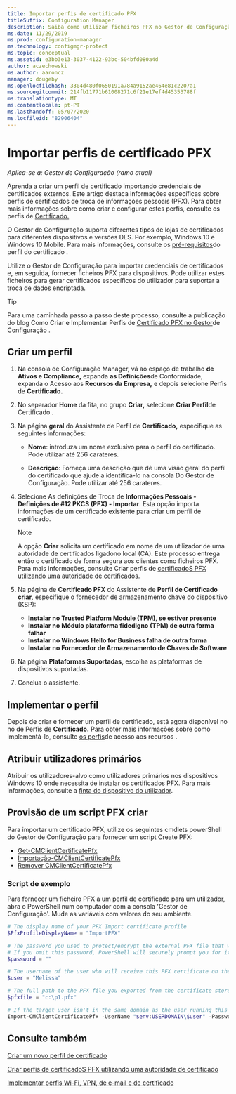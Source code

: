 ```yaml
---
title: Importar perfis de certificado PFX
titleSuffix: Configuration Manager
description: Saiba como utilizar ficheiros PFX no Gestor de Configuração para gerar certificados específicos do utilizador que suportam a troca de dados encriptado.
ms.date: 11/29/2019
ms.prod: configuration-manager
ms.technology: configmgr-protect
ms.topic: conceptual
ms.assetid: e3bb3e13-3037-4122-93bc-504bfd080a4d
author: aczechowski
ms.author: aaroncz
manager: dougeby
ms.openlocfilehash: 3304d480f0650191a784a9152ae464e81c2207a1
ms.sourcegitcommit: 214fb11771b61008271c6f21e17ef4d45353788f
ms.translationtype: MT
ms.contentlocale: pt-PT
ms.lasthandoff: 05/07/2020
ms.locfileid: "82906404"
---
```

# <a name="import-pfx-certificate-profiles"></a>Importar perfis de certificado PFX

*Aplica-se a: Gestor de Configuração (ramo atual)*

Aprenda a criar um perfil de certificado importando credenciais de certificados externos. Este artigo destaca informações específicas sobre perfis de certificados de troca de informações pessoais (PFX). Para obter mais informações sobre como criar e configurar estes perfis, consulte os perfis de [Certificado.](../../protect/deploy-use/introduction-to-certificate-profiles.md)

O Gestor de Configuração suporta diferentes tipos de lojas de certificados para diferentes dispositivos e versões DES. Por exemplo, Windows 10 e Windows 10 Mobile. Para mais informações, consulte os [pré-requisitos](../../protect/plan-design/prerequisites-for-certificate-profiles.md)do perfil do certificado .

Utilize o Gestor de Configuração para importar credenciais de certificados e, em seguida, fornecer ficheiros PFX para dispositivos. Pode utilizar estes ficheiros para gerar certificados específicos do utilizador para suportar a troca de dados encriptada.

> [!TIP]  
> Para uma caminhada passo a passo deste processo, consulte a publicação do blog Como Criar e Implementar Perfis de [Certificado PFX no Gestor](https://docs.microsoft.com/archive/blogs/karanrustagi/how-to-create-and-deploy-pfx-certificate-profiles-in-configuration-manager)de Configuração .  

## <a name="create-a-profile"></a>Criar um perfil

1. Na consola de Configuração Manager, vá ao espaço de trabalho **de Ativos e Compliance,** expanda **as Definições**de Conformidade, expanda o Acesso aos **Recursos da Empresa,** e depois selecione Perfis de **Certificado.**

1. No separador **Home** da fita, no grupo **Criar,** selecione **Criar Perfil**de Certificado .

1. Na página **geral** do Assistente de Perfil de **Certificado,** especifique as seguintes informações:  

    - **Nome**: introduza um nome exclusivo para o perfil do certificado. Pode utilizar até 256 carateres.  

    - **Descrição**: Forneça uma descrição que dê uma visão geral do perfil do certificado que ajude a identificá-lo na consola Do Gestor de Configuração. Pode utilizar até 256 carateres.  

1. Selecione As definições de Troca de **Informações Pessoais - Definições de #12 PKCS (PFX) - Importar**. Esta opção importa informações de um certificado existente para criar um perfil de certificado.

    > [!NOTE]
    > A opção **Criar** solicita um certificado em nome de um utilizador de uma autoridade de certificados ligadono local (CA). Este processo entrega então o certificado de forma segura aos clientes como ficheiros PFX. Para mais informações, consulte Criar perfis de [certificadoS PFX utilizando uma autoridade de certificados](create-pfx-certificate-profiles.md).

1. Na página de **Certificado PFX** do Assistente de **Perfil de Certificado criar,** especifique o fornecedor de armazenamento chave do dispositivo (KSP):

    - **Instalar no Trusted Platform Module (TPM), se estiver presente**  
    - **Instalar no Módulo plataforma fidedigno (TPM) de outra forma falhar**
    - **Instalar no Windows Hello for Business falha de outra forma**
    - **Instalar no Fornecedor de Armazenamento de Chaves de Software**

1. Na página **Plataformas Suportadas,** escolha as plataformas de dispositivos suportadas.

1. Conclua o assistente.

## <a name="deploy-the-profile"></a>Implementar o perfil

Depois de criar e fornecer um perfil de certificado, está agora disponível no nó de Perfis de **Certificado.** Para obter mais informações sobre como implementá-lo, consulte [os perfis](../../protect/deploy-use/deploy-wifi-vpn-email-cert-profiles.md)de acesso aos recursos .

## <a name="assign-primary-users"></a>Atribuir utilizadores primários

Atribuir os utilizadores-alvo como utilizadores primários nos dispositivos Windows 10 onde necessita de instalar os certificados PFX. Para mais informações, consulte a [finta do dispositivo do utilizador](../../apps/deploy-use/link-users-and-devices-with-user-device-affinity.md).

## <a name="provision-a-create-pfx-script"></a>Provisão de um script PFX criar

Para importar um certificado PFX, utilize os seguintes cmdlets powerShell do Gestor de Configuração para fornecer um script Create PFX:

- [Get-CMClientCertificatePfx](https://docs.microsoft.com/powershell/module/configurationmanager/get-cmclientcertificatepfx?view=sccm-ps)
- [Importação-CMClientCertificatePfx](https://docs.microsoft.com/powershell/module/configurationmanager/import-cmclientcertificatepfx?view=sccm-ps)
- [Remover CMClientCertificatePfx](https://docs.microsoft.com/powershell/module/configurationmanager/remove-cmclientcertificatepfx?view=sccm-ps)

### <a name="example-script"></a>Script de exemplo

Para fornecer um ficheiro PFX a um perfil de certificado para um utilizador, abra o PowerShell num computador com a consola 'Gestor de Configuração'. Mude as variáveis com valores do seu ambiente.

``` PowerShell
# The display name of your PFX Import certificate profile
$PfxProfileDisplayName = "ImportPFX"

# The password you used to protect/encrypt the external PFX file that was created/exported from your certificate storage provider
# If you omit this password, PowerShell will securely prompt you for it. You can specify it as a parameter for process automation.
$password = ""

# The username of the user who will receive this PFX certificate on their device
$user = "Melissa"

# The full path to the PFX file you exported from the certificate store
$pfxfile = "c:\p1.pfx"

# If the target user isn't in the same domain as the user running this script, specify a different domain
Import-CMClientCertificatePfx -UserName "$env:USERDOMAIN\$user" -Password (ConvertTo-SecureString -String $password -AsPlainText -Force) -CertificateProfilePfx (Get-CMCertificateProfilePfx -Fast -Name $PfxProfileDisplayName) -Path $pfxfile
```

## <a name="see-also"></a>Consulte também

[Criar um novo perfil de certificado](../../protect/deploy-use/create-certificate-profiles.md)

[Criar perfis de certificadoS PFX utilizando uma autoridade de certificado](create-pfx-certificate-profiles.md)

[Implementar perfis Wi-Fi, VPN, de e-mail e de certificado](../../protect/deploy-use/deploy-wifi-vpn-email-cert-profiles.md)
